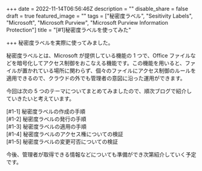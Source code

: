 +++
date = 2022-11-14T06:56:46Z
description = ""
disable_share = false
draft = true
featured_image = ""
tags = ["秘密度ラベル", "Sesitivity Labels", "Microsoft", "Microsoft Purview", "Microsoft Purview Information Protection"]
title = "[#1]秘密度ラベルを使ってみた"

+++
秘密度ラベルを実際に使ってみました。

秘密度ラベルとは、Microsoft が提供している機能の 1 つで、Office ファイルなどを暗号化してアクセス制御をおこなえる機能です。この機能を用いると、ファイルが置かれている場所に関わらず、個々のファイルにアクセス制御のルールを適用できるので、クラウドの外でも管理者の意図に沿った運用ができます。

今回は次の 5 つのテーマについてまとめてみましたので、順次ブログで紹介していきたいと考えています。

\[#1-1\] 秘密度ラベルの作成の手順  
\[#1-2\] 秘密度ラベルの発行の手順  
\[#1-3\] 秘密度ラベルの適用の手順  
\[#1-4\] 秘密度ラベルのアクセス権についての検証  
\[#1-5\] 秘密度ラベルの変更可否についての検証

今後、管理者が取得できる情報などについても準備ができ次第紹介していく予定です。